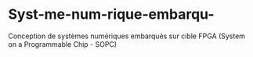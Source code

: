 # Syst-me-num-rique-embarqu-
Conception de systèmes numériques embarqués sur cible  FPGA (System on a Programmable Chip - SOPC)

